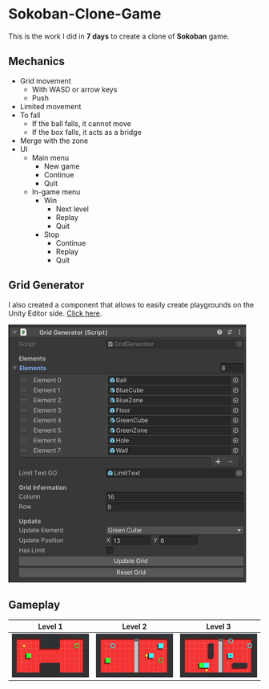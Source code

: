 # Sokoban-Clone-Game
This is the work I did in **7 days** to create a clone of **Sokoban** game.

## Mechanics
* Grid movement
  * With WASD or arrow keys
  * Push
* Limited movement
* To fall
  * If the ball falls, it cannot move
  * If the box falls, it acts as a bridge
* Merge with the zone
* UI
  * Main menu
    * New game
    * Continue
    * Quit
  * In-game menu
    * Win
      * Next level
      * Replay
      * Quit
    * Stop
      * Continue
      * Replay
      * Quit

## Grid Generator
I also created a component that allows to easily create playgrounds on the Unity Editor side. [Click here](Assets/Scripts/GridGenerator).

![Grid Generator](/VideosAndPhotos/Grid-Generator.png)

## Gameplay

Level 1 | Level 2 | Level 3
------------ | ------------- | -------------
![](VideosAndPhotos/Sokoban-Level-1.gif) | ![](VideosAndPhotos/Sokoban-Level-2.gif) | ![](VideosAndPhotos/Sokoban-Level-3.gif)

